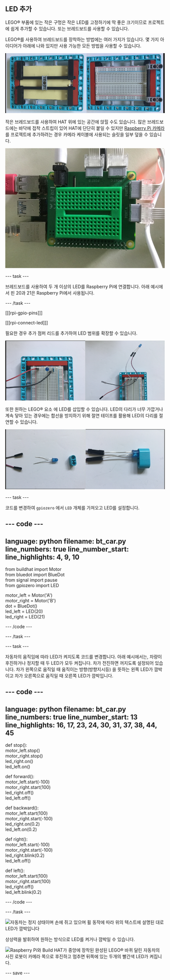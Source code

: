 ## LED 추가

LEGO® 부품에 있는 작은 구멍은 작은 LED를 고정하기에 딱 좋은 크기이므로 프로젝트에 쉽게 추가할 수 있습니다. 또는 브레드보드를 사용할 수 있습니다.

LEGO®를 사용하여 브레드보드를 장착하는 방법에는 여러 가지가 있습니다. 몇 가지 아이디어가 아래에 나와 있지만 사용 가능한 모든 방법을 사용할 수 있습니다.

![LEGO® 플레이트에 장착된 하프 사이즈 브레드보드의 사진 아래에 있는 LEGO® 빔으로 지지된 다음 측면의 프레임에 끼워져, 구성 요소가 연결된 상단 표면을 자유롭게 유지](images/big-breadboard.png)

작은 브레드보드를 사용하여 HAT 위에 있는 공간에 앉힐 수도 있습니다. 많은 브레드보드에는 바닥에 접착 스트립이 있어 HAT에 단단히 붙일 수 있지만 [Raspberry Pi 카메라](https://projects.raspberrypi.org/en/projects/getting-started-with-picamera) 를 프로젝트에 추가하려는 경우 카메라 케이블에 사용되는 슬릿을 일부 덮을 수 있습니다.

![Build HAT 위에 앉아 있는 녹색 미니 브레드보드의 사진 HAT의 배럴 잭 옆에 있는 카메라 슬릿 덮기](images/breadboard_on_hat.jpg)

--- task ---

브레드보드를 사용하여 두 개 이상의 LED를 Raspberry Pi에 연결합니다. 아래 예시에서 핀 20과 21은 Raspberry Pi에서 사용됩니다.

--- /task ---

[[[rpi-gpio-pins]]]

[[[rpi-connect-led]]]

필요한 경우 추가 점퍼 리드를 추가하여 LED 범위를 확장할 수 있습니다.

![브레드보드에 연결된 LED 사진 왼쪽에서 LED는 브레드보드 자체에 붙어 있습니다; 오른쪽에는 플라잉 점퍼 리드를 사용하여 부착되어 있습니다.](images/legtolegs2.png)

또한 원하는 LEGO® 요소 에 LED를 삽입할 수 있습니다. LED의 다리가 너무 가깝거나 계속 닿아 있는 경우에는 합선을 방지하기 위해 절연 테이프를 활용해 LED의 다리를 절연할 수 있습니다.

![LEGO® 빔 요소에 삽입된 LED 사진](images/ledsinlego.png)

--- task ---

코드를 변경하여 `gpiozero` 에서 `LED` 개체를 가져오고 LED를 설정합니다.

--- code ---
---
language: python filename: bt_car.py line_numbers: true line_number_start:
line_highlights: 4, 9, 10
---

from buildhat import Motor    
from bluedot import BlueDot    
from signal import pause     
from gpiozero import LED

motor_left = Motor('A')     
motor_right = Motor('B')     
dot = BlueDot()     
led_left = LED(20)     
led_right = LED(21)

--- /code ---

--- /task ---


--- task ---

자동차의 움직임에 따라 LED가 켜지도록 코드를 변경합니다. 아래 예시에서는, 차량이 후진하거나 정지할 때 두 LED가 모두 켜집니다. 차가 전진하면 꺼지도록 설정되어 있습니다. 차가 왼쪽으로 움직일 때 움직이는 방향(방향지시등) 을 뜻하는 왼쪽 LED가 깜박이고 차가 오른쪽으로 움직일 때 오른쪽 LED가 깜박입니다.

--- code ---
---
language: python filename: bt_car.py line_numbers: true line_number_start: 13
line_highlights: 16, 17, 23, 24, 30, 31, 37, 38, 44, 45
---

def stop():    
motor_left.stop()     
motor_right.stop()    
led_right.on()     
led_left.on()


def forward():    
motor_left.start(-100)    
motor_right.start(100)    
led_right.off()    
led_left.off()


def backward():    
motor_left.start(100)    
motor_right.start(-100)    
led_right.on(0.2)    
led_left.on(0.2)


def right():    
motor_left.start(-100)    
motor_right.start(-100)    
led_right.blink(0.2)    
led_left.off()


def left():    
motor_left.start(100)    
motor_right.start(100)    
led_right.off()     
led_left.blink(0.2)

--- /code ---

--- /task ---

![자동차는 정지 상태이며 손에 쥐고 있으며 휠 동작에 따라 위의 텍스트에 설명된 대로 LED가 깜박입니다](images/led_indicators.gif)

상상력을 발휘하여 원하는 방식으로 LED를 켜거나 깜박일 수 있습니다.

![Raspberry Pi와 Build HAT가 중앙에 장착된 완성된 LEGO® 바퀴 달린 자동차의 사진 로봇이 카메라 쪽으로 후진하고 멈추면 뒤쪽에 있는 두개의 빨간색 LED가 켜집니다.](images/brake_lights.gif)

--- save ---
